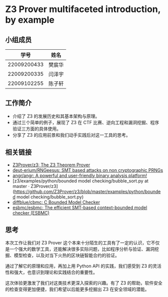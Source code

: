 # Z3 Prover multifaceted introduction, by example

## 小组成员

| 学号 | 姓名 |
| ---- | ---- |
| 22009200433 | 樊宸华 |
| 22009200335 | 闫泽宇 |
| 22009102255 | 陈子轩 |

## 工作简介

- 介绍了 Z3 的发展历史和其基本架构与原理。
- 通过三个简单的例子，展现了 Z3 在 CTF 比赛、逆向工程和漏洞挖掘、程序验证三方面的具体使用。
- 分享了 Z3 的应用前景和我们动手实践后对这一工具的思考。

## 相关链接

- [Z3Prover/z3: The Z3 Theorem Prover](https://github.com/Z3Prover/z3)
- [deut-erium/RNGeesus: SMT based attacks on non cryptographic PRNGs](https://github.com/deut-erium/RNGeesus)
- [angr/angr: A powerful and user-friendly binary analysis platform!](https://github.com/angr/angr)
- [z3/examples/python/bounded model checking/bubble_sort.py at master · Z3Prover/z3](https://github.com/Z3Prover/z3/blob/master/examples/python/bounded model checking/bubble_sort.py)
- [diffblue/cbmc: C Bounded Model Checker](https://github.com/diffblue/cbmc)
- [esbmc/esbmc: The efficient SMT-based context-bounded model checker (ESBMC)](https://github.com/esbmc/esbmc)

## 思考

本次工作让我们对 Z3 Prover 这个本来十分陌生的工具有了一定的认识，它不仅是一个强大的数学工具，还能解决很多实际问题，比如程序分析与验证、漏洞挖掘、模型检查，以及对当下火热的区块链智能合约的验证。

通过了解它的原理和应用，再加上用 Python API 的实践，我们感受到 Z3 的灵活性和强大，也意识到理论和实践结合的重要性。

这次体验更激发了我们对这类技术更深入探索的兴趣。有了 Z3 的帮助，软件安全的检查变得更加便捷，我们希望以后能更多挖掘出 Z3 在安全领域的潜能。

